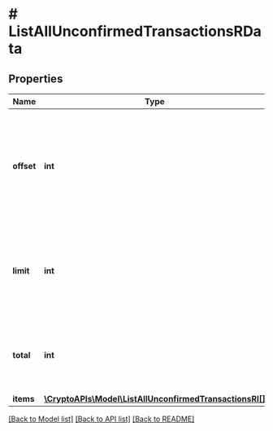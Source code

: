 # # ListAllUnconfirmedTransactionsRData

## Properties

Name | Type | Description | Notes
------------ | ------------- | ------------- | -------------
**offset** | **int** | The starting index of the response items, i.e. where the response should start listing the returned items. |
**limit** | **int** | Defines how many items should be returned in the response per page basis. |
**total** | **int** | Defines the total number of items returned in the response. |
**items** | [**\CryptoAPIs\Model\ListAllUnconfirmedTransactionsRI[]**](ListAllUnconfirmedTransactionsRI.md) |  |

[[Back to Model list]](../../README.md#models) [[Back to API list]](../../README.md#endpoints) [[Back to README]](../../README.md)
